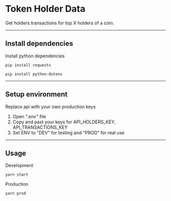 # Token Holder Data

Get holders transactions for top X holders of a coin.

---

## Install dependencies

Install python dependencies

`pip install requests`

`pip install python-dotenv`

---

## Setup environment

  Replace api with your own production keys

  1. Open ".env" file
  2. Copy and past your keys for API_HOLDERS_KEY, API_TRANSACTIONS_KEY
  3. Set ENV to "DEV" for testing and "PROD" for real use

---

## Usage

Development

`yarn start`

Production

`yarn prod`
